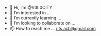 - 👋 Hi, I’m @V3L0CITY
- 👀 I’m interested in ...
- 🌱 I’m currently learning ...
- 💞️ I’m looking to collaborate on ...
- 📫 How to reach me ... rits.acb@gmail.com

<!---
V3L0CITY/V3L0CITY is a ✨ special ✨ repository because its `README.md` (this file) appears on your GitHub profile.
You can click the Preview link to take a look at your changes.
--->
